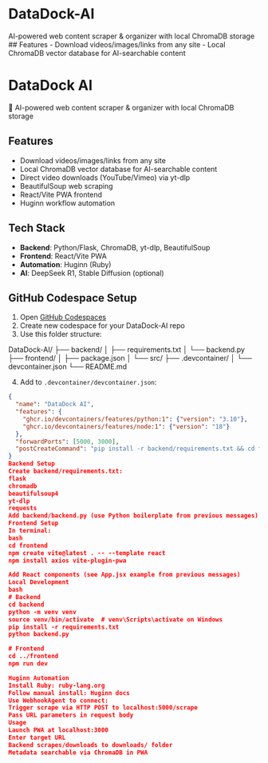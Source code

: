 # DataDock-AI
AI-powered web content scraper &amp; organizer with local ChromaDB storage  ## Features - Download videos/images/links from any site - Local ChromaDB vector database for AI-searchable content

# DataDock AI

🚀 AI-powered web content scraper & organizer with local ChromaDB storage

## Features
- Download videos/images/links from any site
- Local ChromaDB vector database for AI-searchable content
- Direct video downloads (YouTube/Vimeo) via yt-dlp
- BeautifulSoup web scraping
- React/Vite PWA frontend
- Huginn workflow automation

## Tech Stack
- **Backend**: Python/Flask, ChromaDB, yt-dlp, BeautifulSoup
- **Frontend**: React/Vite PWA
- **Automation**: Huginn (Ruby)
- **AI**: DeepSeek R1, Stable Diffusion (optional)

## GitHub Codespace Setup
1. Open [GitHub Codespaces](https://github.com/codespaces)
2. Create new codespace for your DataDock-AI repo
3. Use this folder structure:

DataDock-AI/
├── backend/
│ ├── requirements.txt
│ └── backend.py
├── frontend/
│ ├── package.json
│ └── src/
├── .devcontainer/
│ └── devcontainer.json
└── README.md

4. Add to `.devcontainer/devcontainer.json`:
```json
{
  "name": "DataDock AI",
  "features": {
    "ghcr.io/devcontainers/features/python:1": {"version": "3.10"},
    "ghcr.io/devcontainers/features/node:1": {"version": "18"}
  },
  "forwardPorts": [5000, 3000],
  "postCreateCommand": "pip install -r backend/requirements.txt && cd frontend && npm install"
}
Backend Setup
Create backend/requirements.txt:
flask
chromadb
beautifulsoup4
yt-dlp
requests
Add backend/backend.py (use Python boilerplate from previous messages)
Frontend Setup
In terminal:
bash
cd frontend
npm create vite@latest . -- --template react
npm install axios vite-plugin-pwa

Add React components (see App.jsx example from previous messages)
Local Development
bash
# Backend
cd backend
python -m venv venv
source venv/bin/activate  # venv\Scripts\activate on Windows
pip install -r requirements.txt
python backend.py

# Frontend
cd ../frontend
npm run dev

Huginn Automation
Install Ruby: ruby-lang.org
Follow manual install: Huginn docs
Use WebhookAgent to connect:
Trigger scrape via HTTP POST to localhost:5000/scrape
Pass URL parameters in request body
Usage
Launch PWA at localhost:3000
Enter target URL
Backend scrapes/downloads to downloads/ folder
Metadata searchable via ChromaDB in PWA

